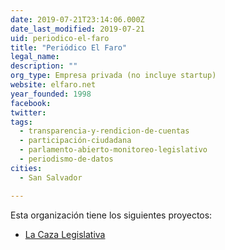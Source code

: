 ```yaml
---
date: 2019-07-21T23:14:06.000Z
date_last_modified: 2019-07-21
uid: periodico-el-faro
title: "Periódico El Faro"
legal_name: 
description: ""
org_type: Empresa privada (no incluye startup)
website: elfaro.net
year_founded: 1998
facebook: 
twitter: 
tags:
  - transparencia-y-rendicion-de-cuentas
  - participación-ciudadana
  - parlamento-abierto-monitoreo-legislativo
  - periodismo-de-datos
cities: 
  - San Salvador

---
```


Esta organización tiene los siguientes proyectos:

- [La Caza Legislativa](/proyectos/la-caza-legislativa)
